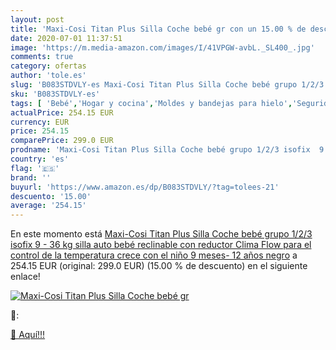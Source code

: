 ```yaml
---
layout: post
title: 'Maxi-Cosi Titan Plus Silla Coche bebé gr con un 15.00 % de descuento'
date: 2020-07-01 11:37:51
image: 'https://m.media-amazon.com/images/I/41VPGW-avbL._SL400_.jpg'
comments: true
category: ofertas
author: 'tole.es'
slug: 'B083STDVLY-es Maxi-Cosi Titan Plus Silla Coche bebé grupo 1/2/3 isofix 9...'
sku: 'B083STDVLY-es'
tags: [ 'Bebé','Hogar y cocina','Moldes y bandejas para hielo','Seguridad','Utensilios de bar','Utensilios de cocina','Vigilabebés','bebé','isofix','maxi-cosi', ]
actualPrice: 254.15 EUR
currency: EUR
price: 254.15
comparePrice: 299.0 EUR
prodname: 'Maxi-Cosi Titan Plus Silla Coche bebé grupo 1/2/3 isofix  9 - 36 kg  silla auto bebé reclinable con reductor  Clima Flow para el control de la temperatura  crece con el niño 9 meses- 12 años  negro'
country: 'es'
flag: '🇪🇸'
brand: ''
buyurl: 'https://www.amazon.es/dp/B083STDVLY/?tag=tolees-21'
descuento: '15.00'
average: '254.15'
---
```


En este momento está [Maxi-Cosi Titan Plus Silla Coche bebé grupo 1/2/3 isofix  9 - 36 kg  silla auto bebé reclinable con reductor  Clima Flow para el control de la temperatura  crece con el niño 9 meses- 12 años  negro](https://www.amazon.es/dp/B083STDVLY/?tag=tolees-21) a 254.15 EUR (original: 299.0 EUR) (15.00 %  de descuento) en el siguiente enlace!

[![Maxi-Cosi Titan Plus Silla Coche bebé gr](https://m.media-amazon.com/images/I/41VPGW-avbL._SL400_.jpg)](https://www.amazon.es/dp/B083STDVLY/?tag=tolees-21)

🔎:


[🛒 Aquí!!!](https://www.amazon.es/dp/B083STDVLY/?tag=tolees-21)
